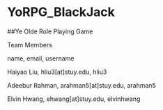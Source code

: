 # YoRPG_BlackJack
##Ye Olde Role Playing Game

Team Members

name, email, username

Haiyao Liu, hliu3[at]stuy.edu, hliu3

Adeebur Rahman, arahman5[at]stuy.edu, arahman5

Elvin Hwang, ehwang[at]stuy.edu, elvinhwang